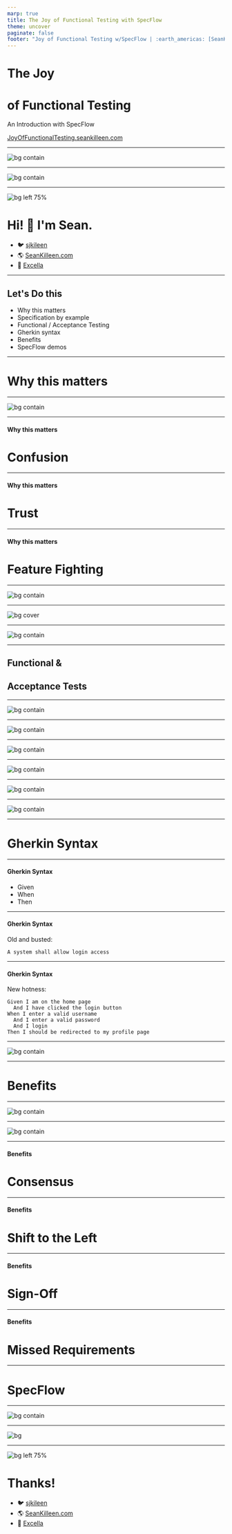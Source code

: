 ```yaml
---
marp: true
title: The Joy of Functional Testing with SpecFlow
theme: uncover
paginate: false
footer: "Joy of Functional Testing w/SpecFlow | :earth_americas: [SeanKilleen.com](https://SeanKilleen.com) | :bird: [@sjkilleen](https://twitter.com/sjkilleen)"
---
```


# The Joy

# of Functional Testing

An Introduction with SpecFlow

[JoyOfFunctionalTesting.seankilleen.com](https://JoyOfFunctionalTesting.seankilleen.com/)

---

![bg contain](./images/excella2.jpg)

---

<!-- _footer: "" -->

![bg contain](./images/dotNetFoundation.png)

---

<!-- _footer: "" -->
![bg left 75%](./images/me.png)

# <!--fit--> Hi! :wave: I'm Sean.

- :bird: [sjkileen](https://twitter.com/sjkilleen)
- :earth_americas: [SeanKilleen.com](https://seankilleen.com)
- :briefcase: [Excella](https://excella.com)

---

## Let's Do this

* Why this matters
* Specification by example
* Functional / Acceptance Testing
* Gherkin syntax
* Benefits
* SpecFlow demos

---

# Why this matters

---

<!-- _footer: "" -->
![bg contain](./images/move-fast-break.png)

---

#### Why this matters

# Confusion

---

#### Why this matters

# Trust

---

#### Why this matters

# Feature Fighting

---

<!-- _footer: "" -->
![bg contain](./images/roxbury.jpg)

---

<!-- _footer: "" -->
![bg cover](./images/safety-harness.jpg)

---

<!-- _footer: "" -->
![bg contain](./images/specbyexample-cover.jpg)

---

## Functional &amp;

## Acceptance Tests

---
<!-- _footer: "" -->

![bg contain](./images/quadrants-before.png)

---
<!-- _footer: "" -->

![bg contain](./images/quadrants-selection.png)

---
<!-- _footer: "" -->

![bg contain](./images/unit-vs-int-1.gif)

---
<!-- _footer: "" -->

![bg contain](./images/unit-vs-int-2.gif)

---

<!-- _footer: "" -->
![bg contain](./images/unit-vs-int-3.gif)

---
<!-- _footer: "" -->

![bg contain](./images/unit-vs-int-4.jpg)

---

# Gherkin Syntax

---

#### Gherkin Syntax

* Given
* When
* Then

---

#### Gherkin Syntax

Old and busted:

```
A system shall allow login access 
```

---

#### Gherkin Syntax

New hotness:

```
Given I am on the home page
  And I have clicked the login button
When I enter a valid username
  And I enter a valid password
  And I login
Then I should be redirected to my profile page
```

---
<!-- _footer: "" -->

![bg contain](./images/gherkin-shoppingcart.png)

---

# Benefits

---

![bg contain](./images/examples-tests-requirements.png)

---

![bg contain](./images/atdd.png)

---

#### Benefits

# Consensus

---

#### Benefits

# Shift to the Left

---

#### Benefits

# Sign-Off

---

#### Benefits

# Missed Requirements

---

# SpecFlow

---

![bg contain](./images/glue-diagram.png)

---
<!-- _footer: "" -->

![bg](./images/ship-launch-fail.gif)

---
<!-- _footer: "" -->

![bg left 75%](./images/me.png)

# Thanks!

- :bird: [sjkileen](https://twitter.com/sjkilleen)
- :earth_americas: [SeanKilleen.com](https://seankilleen.com)
- :briefcase: [Excella](https://excella.com)
